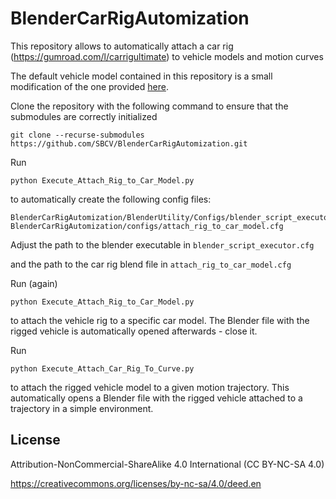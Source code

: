 # BlenderCarRigAutomization
This repository allows to automatically attach a car rig (https://gumroad.com/l/carrigultimate) to vehicle models and motion curves

The default vehicle model contained in this repository is a small modification of the one provided
[here](https://www.blendswap.com/blends/view/44360).

Clone the repository with the following command to ensure that the submodules are correctly initialized
```
git clone --recurse-submodules https://github.com/SBCV/BlenderCarRigAutomization.git
```

Run 
```
python Execute_Attach_Rig_to_Car_Model.py
```
to automatically create the following config files:
```
BlenderCarRigAutomization/BlenderUtility/Configs/blender_script_executor.cfg
BlenderCarRigAutomization/configs/attach_rig_to_car_model.cfg
```
Adjust the path to the blender executable in ```blender_script_executor.cfg```

and the path to the car rig blend file in ```attach_rig_to_car_model.cfg```

Run (again)
```
python Execute_Attach_Rig_to_Car_Model.py
```
to attach the vehicle rig to a specific car model. 
The Blender file with the rigged vehicle is automatically opened afterwards - close it. 

Run 
```
python Execute_Attach_Car_Rig_To_Curve.py
```
to attach the rigged vehicle model to a given motion trajectory.
This automatically opens a Blender file with the rigged vehicle attached to a trajectory in a simple environment. 

## License
Attribution-NonCommercial-ShareAlike 4.0 International (CC BY-NC-SA 4.0)

https://creativecommons.org/licenses/by-nc-sa/4.0/deed.en
